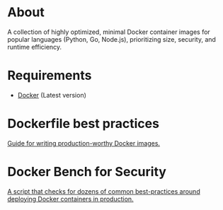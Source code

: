 # About
A collection of highly optimized, minimal Docker container images for popular languages (Python, Go, Node.js), prioritizing size, security, and runtime efficiency.

# Requirements
- [Docker](https://www.docker.com/products/docker-desktop/) (Latest version)

# Dockerfile best practices
[Guide for writing production-worthy Docker images.](https://github.com/hexops-graveyard/dockerfile)

# Docker Bench for Security
[A script that checks for dozens of common best-practices around deploying Docker containers in production.](https://github.com/docker/docker-bench-security)